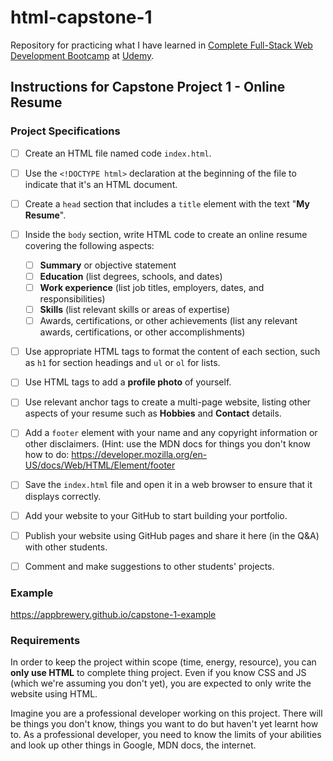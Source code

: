 # html-capstone-1
Repository for practicing what I have learned in [Complete Full-Stack Web Development Bootcamp](https://www.udemy.com/course/the-complete-web-development-bootcamp/learn/lecture/37330378#notes) at [Udemy](https://www.udemy.com).

## Instructions for Capstone Project 1 - Online Resume
### Project Specifications

- [ ] Create an HTML file named code `index.html`.
- [ ] Use the `<!DOCTYPE html>` declaration at the beginning of the file to indicate that it's an HTML document.
- [ ] Create a `head` section that includes a `title` element with the text "**My Resume**".
- [ ] Inside the `body` section, write HTML code to create an online resume covering the following aspects:
  - [ ] **Summary** or objective statement
  - [ ] **Education** (list degrees, schools, and dates)
  - [ ] **Work experience** (list job titles, employers, dates, and responsibilities)
  - [ ] **Skills** (list relevant skills or areas of expertise)
  - [ ] Awards, certifications, or other achievements (list any relevant awards, certifications, or other accomplishments)
- [ ] Use appropriate HTML tags to format the content of each section, such as `h1` for section headings and `ul` or `ol` for lists.
- [ ] Use HTML tags to add a **profile photo** of yourself.
- [ ] Use relevant anchor tags to create a multi-page website, listing other aspects of your resume such as **Hobbies** and **Contact** details.
- [ ] Add a `footer` element with your name and any copyright information or other disclaimers. (Hint: use the MDN docs for things you don't know how to do: https://developer.mozilla.org/en-US/docs/Web/HTML/Element/footer
- [ ] Save the `index.html` file and open it in a web browser to ensure that it displays correctly.
- [ ] Add your website to your GitHub to start building your portfolio.
- [ ] Publish your website using GitHub pages and share it here (in the Q&A) with other students.
- [ ] Comment and make suggestions to other students' projects.


### Example

https://appbrewery.github.io/capstone-1-example


### Requirements

In order to keep the project within scope (time, energy, resource), you can **only use HTML** to complete thing project. Even if you know CSS and JS (which we're assuming you don't yet), you are expected to only write the website using HTML.

Imagine you are a professional developer working on this project. There will be things you don't know, things you want to do but haven't yet learnt how to. As a professional developer, you need to know the limits of your abilities and look up other things in Google, MDN docs, the internet.
